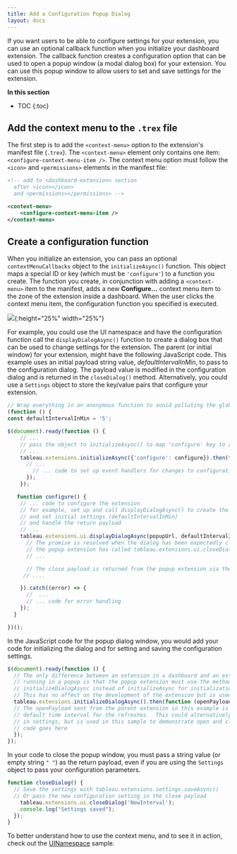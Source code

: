 ```yaml
---
title: Add a Configuration Popup Dialog
layout: docs
---
```


If you want users to be able to configure settings for your extension, you can use an optional callback function when you initialize your dashboard extension. The callback function creates a configuration option 
that can be used to open a popup window (a modal dialog box) for your extension. You can use this popup window to allow users to set and save settings for the extension. 

**In this section**

* TOC
{:toc}


## Add the context menu to the `.trex` file

The first step is to add the `<context-menu>` option to the extension's manifest file (`.trex`). The `<context-menu>` element only contains one item:  `<configure-context-menu-item />`. The context menu option must follow the `<icon>` and `<permissions>` elements in the  manifest file:
 

```xml 
<!-- add to <dashboard-extension> section
  after <icon></icon> 
  and <permissions></permissions> -->

<context-menu>
    <configure-context-menu-item />
</context-menu>
``` 


## Create a configuration function

When you initialize an extension, you can pass an optional `contextMenuCallbacks` object to the `initializeAsync()` function. 
This object maps a special ID or key (which must be `'configure'`) to a function you create.  The function you create, in conjunction 
with adding a `<context-menu>` item to the manifest, adds a new **Configure...** context menu item to the zone of the extension inside a dashboard.  When the user clicks the context menu item, the configuration function you specified is executed. 


![]({{site.baseurl}}/assets/extension_configure_menu.png){:height="25%" width="25%"}


For example, you could use the UI namespace and have the configuration function call the `displayDialogAsync()` function to create a dialog box that can be used to change settings for the extension. The parent (or initial window) for your extension, might have the following JavaScript code. This example uses an initial payload string value, *defaultIntervalInMin*, to pass to the configuration dialog. The payload value is modified in the configuration dialog and is returned in the `closeDialog()` method. Alternatively, you could use a `Settings` object to store the key/value pairs that configure your extension. 

```javascript
// Wrap everything in an anonymous function to avoid polluting the global namespace
(function () {
const defaultIntervalInMin = '5';

$(document).ready(function () {
    // ...
    // pass the object to initializeAsync() to map 'configure' key to a function called configure()
    // ...
    tableau.extensions.initializeAsync({'configure': configure}).then(function() {     
      // ...
	    // ... code to set up event handlers for changes to configuration
      });
    });

   function configure() { 
    // ... code to configure the extension
    // for example, set up and call displayDialogAsync() to create the configuration window 
    // and set initial settings (defaultIntervalInMin)
    // and handle the return payload 
    // ...
    tableau.extensions.ui.displayDialogAsync(popupUrl, defaultIntervalInMin, { height: 500, width: 500 }).then((closePayload) => {
      // The promise is resolved when the dialog has been expectedly closed, meaning that
      // the popup extension has called tableau.extensions.ui.closeDialog.
      // ...

      // The close payload is returned from the popup extension via the closeDialog() method.
     // ....

    }).catch((error) => {
      //  ... 
      // ... code for error handling
    });
  }

})();  
```

In the JavaScript code for the popup dialog window, you would add your code for initializing the dialog and for setting and saving the configuration settings.

```javascript
$(document).ready(function () {
  // The only difference between an extension in a dashboard and an extension
  // running in a popup is that the popup extension must use the method
  // initializeDialogAsync instead of initializeAsync for initialization.
  // This has no affect on the development of the extension but is used internally.
  tableau.extensions.initializeDialogAsync().then(function (openPayload) {
  // The openPayload sent from the parent extension in this example is the
  // default time interval for the refreshes.  This could alternatively be stored
  // in settings, but is used in this sample to demonstrate open and close payloads.
  // code goes here
  });
});
```

In your code to close the popup window, you must pass a string value (or empty string `" "`) as the return payload, even if you are using the `Settings` object to pass your configuration parameters. 

```javascript
function closeDialog() {
  // Save the settings with tableau.extensions.settings.saveAsync()
  // Or pass the new configuration setting in the close payload
    tableau.extensions.ui.closeDialog('NewInterval');
    console.log("Settings saved");
  });
}
```

To better understand how to use the context menu, and to see it in action, check out the [UINamespace](https://github.com/tableau/extensions-api/tree/main/Samples/UINamespace?=target="_blank") sample.

